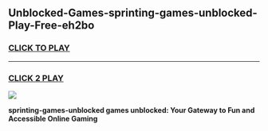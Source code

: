 
## Unblocked-Games-sprinting-games-unblocked-Play-Free-eh2bo
<h3>
<a href="https://premium76.site?title=sprinting-games-unblocked&ref=10A">CLICK TO PLAY</a></h3>
<hr>

<h3>
<a href="https://premium76.site?title=sprinting-games-unblocked&ref=10A">CLICK 2 PLAY</a>
  
</h3>

<a href="https://premium76.site?title=sprinting-games-unblocked&ref=10A"><img src="https://clearcache.store/games.png"></a>


**sprinting-games-unblocked games unblocked: Your Gateway to Fun and Accessible Online Gaming**
